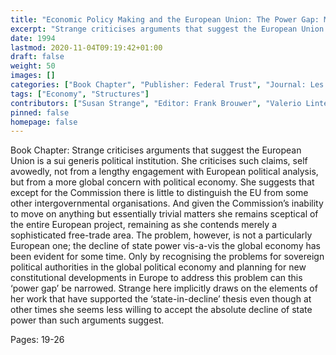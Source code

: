 ```yaml
---
title: "Economic Policy Making and the European Union: The Power Gap: Member States and the World Economy"
excerpt: "Strange criticises arguments that suggest the European Union is a sui generis political institution. She criticises such claims, self avowedly, not from a lengthy engagement with European political analysis, but from a more global concern with political economy. She suggests that except for the Commission there is little to distinguish the EU from some other intergovernmental organisations. And given the Commission’s inability to move on anything but essentially trivial matters she remains sceptical of the entire European project, remaining as she contends merely a sophisticated free-trade area. The problem, however, is not a particularly European one; the decline of state power vis-a-vis the global economy has been evident for some time. Only by recognising the problems for sovereign political authorities in the global political economy and planning for new constitutional developments in Europe to address this problem can this ‘power gap’ be narrowed. Strange here implicitly draws on the elements of her work that have supported the ‘state-in-decline’ thesis even though at other times she seems less willing to accept the absolute decline of state power than such arguments suggest."
date: 1994
lastmod: 2020-11-04T09:19:42+01:00
draft: false
weight: 50
images: []
categories: ["Book Chapter", "Publisher: Federal Trust", "Journal: Les Individuis dans la Politique Internationale"]
tags: ["Economy", "Structures"]
contributors: ["Susan Strange", "Editor: Frank Brouwer", "Valerio Linter", "Mike Newman"]
pinned: false
homepage: false
---
```


Book Chapter: Strange criticises arguments that suggest the European Union is a sui generis political institution. She criticises such claims, self avowedly, not from a lengthy engagement with European political analysis, but from a more global concern with political economy. She suggests that except for the Commission there is little to distinguish the EU from some other intergovernmental organisations. And given the Commission’s inability to move on anything but essentially trivial matters she remains sceptical of the entire European project, remaining as she contends merely a sophisticated free-trade area. The problem, however, is not a particularly European one; the decline of state power vis-a-vis the global economy has been evident for some time. Only by recognising the problems for sovereign political authorities in the global political economy and planning for new constitutional developments in Europe to address this problem can this ‘power gap’ be narrowed. Strange here implicitly draws on the elements of her work that have supported the ‘state-in-decline’ thesis even though at other times she seems less willing to accept the absolute decline of state power than such arguments suggest.

Pages: 19-26